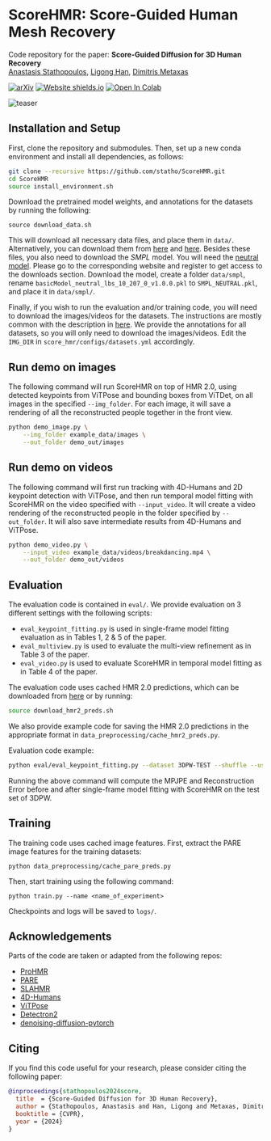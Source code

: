 # ScoreHMR: Score-Guided Human Mesh Recovery

Code repository for the paper:
**Score-Guided Diffusion for 3D Human Recovery**\
[Anastasis Stathopoulos](https://statho.github.io/), [Ligong Han](https://phymhan.github.io/), [Dimitris Metaxas](https://people.cs.rutgers.edu/~dnm/)

[![arXiv](https://img.shields.io/badge/arXiv-2305.20091-00ff00.svg)](https://arxiv.org/abs/2403.09623)  [![Website shields.io](https://img.shields.io/website-up-down-green-red/http/shields.io.svg)](https://statho.github.io/ScoreHMR/)  [![Open In Colab](https://colab.research.google.com/assets/colab-badge.svg)](https://colab.research.google.com/drive/1WdEWaOyG0XHHZrlg2uX9XwECDKBX5dCn)

![teaser](assets/teaser.jpg)


## Installation and Setup
First, clone the repository and submodules. Then, set up a new conda environment and install all dependencies, as follows:
```bash
git clone --recursive https://github.com/statho/ScoreHMR.git
cd ScoreHMR
source install_environment.sh
```

Download the pretrained model weights, and annotations for the datasets by running the following:
```
source download_data.sh
```
This will download all necessary data files, and place them in `data/`. Alternatively, you can download them from [here](https://drive.google.com/file/d/1W53UMg8kee3HGRTNd2aNhMUew_kj36OH/view?usp=sharing) and [here](https://drive.google.com/file/d/1f-D3xhQPMC9rwtaCVNoxtD4BQh4oQbY9/view?usp=sharing). Besides these files, you also need to download the *SMPL* model. You will need the [neutral model](http://smplify.is.tue.mpg.de). Please go to the corresponding website and register to get access to the downloads section. Download the model, create a folder `data/smpl`, rename `basicModel_neutral_lbs_10_207_0_v1.0.0.pkl` to `SMPL_NEUTRAL.pkl`, and place it in `data/smpl/`.

Finally, if you wish to run the evaluation and/or training code, you will need to download the images/videos for the datasets. The instructions are mostly common with the description in [here](https://github.com/nkolot/ProHMR/blob/master/dataset_preprocessing/README.md). We provide the annotations for all datasets, so you will only need to download the images/videos. Edit the `IMG_DIR` in `score_hmr/configs/datasets.yml` accordingly.


## Run demo on images
The following command will run ScoreHMR on top of HMR 2.0, using detected keypoints from ViTPose and bounding boxes from ViTDet, on all images in the specified `--img_folder`. For each image, it will save a rendering of all the reconstructed people together in the front view.
```bash
python demo_image.py \
    --img_folder example_data/images \
    --out_folder demo_out/images
```


## Run demo on videos
The following command will first run tracking with 4D-Humans and 2D keypoint detection with ViTPose, and then run temporal model fitting with ScoreHMR on the video specified with `--input_video`. It will create a video rendering of the reconstructed people in the folder specified by `--out_folder`. It will also save intermediate results from 4D-Humans and ViTPose.
```bash
python demo_video.py \
    --input_video example_data/videos/breakdancing.mp4 \
    --out_folder demo_out/videos
```


## Evaluation
The evaluation code is contained in `eval/`. We provide evaluation on 3 different settings with the following scripts:
- `eval_keypoint_fitting.py` is used in single-frame model fitting evaluation as in Tables 1, 2 & 5 of the paper.
- `eval_multiview.py` is used to evaluate the multi-view refinement as in Table 3 of the paper.
- `eval_video.py` is used to evaluate ScoreHMR in temporal model fitting as in Table 4 of the paper.

The evaluation code uses cached HMR 2.0 predictions, which can be downloaded from [here](https://drive.google.com/file/d/1m9lv9uDYosIVZ-u0R3GCy1J1wHYNVUMP/view?usp=sharing) or by running:
```bash
source download_hmr2_preds.sh
```
We also provide example code for saving the HMR 2.0 predictions in the appropriate format in `data_preprocessing/cache_hmr2_preds.py`.

Evaluation code example:
```bash
python eval/eval_keypoint_fitting.py --dataset 3DPW-TEST --shuffle --use_default_ckpt
```
Running the above command will compute the MPJPE and Reconstruction Error before and after single-frame model fitting with ScoreHMR on the test set of 3DPW.


## Training
The training code uses cached image features. First, extract the PARE image features for the training datasets:
```
python data_preprocessing/cache_pare_preds.py
```
Then, start training using the following command:
```
python train.py --name <name_of_experiment>
```
Checkpoints and logs will be saved to `logs/`.


## Acknowledgements
Parts of the code are taken or adapted from the following repos:
- [ProHMR](https://github.com/nkolot/ProHMR)
- [PARE](https://github.com/mkocabas/PARE)
- [SLAHMR](https://github.com/vye16/slahmr)
- [4D-Humans](https://github.com/shubham-goel/4D-Humans)
- [ViTPose](https://github.com/ViTAE-Transformer/ViTPose)
- [Detectron2](https://github.com/facebookresearch/detectron2)
- [denoising-diffusion-pytorch](https://github.com/lucidrains/denoising-diffusion-pytorch)

## Citing
If you find this code useful for your research, please consider citing the following paper:

```bibtex
@inproceedings{stathopoulos2024score,
  title  = {Score-Guided Diffusion for 3D Human Recovery},
  author = {Stathopoulos, Anastasis and Han, Ligong and Metaxas, Dimitris},
  booktitle = {CVPR},
  year = {2024}
}
```
